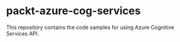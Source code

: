 # packt-azure-cog-services
This repository contains the code samples for using Azure Cognitive Services API. 
